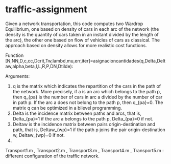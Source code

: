 # traffic-assignment

Given a network transportation, this code computes two Wardrop Equilibrium, one based on density of cars in each arc of the network (the density is the quantity of 
cars taken in an instant divided by the length of the arc), the other one based on flow of vehicles of cars as classical. The approach based on density allows 
for more realistic cost functions. 

Function [N,NN,D,c,cc,Dcrit,Tw,lambd,mu,err,iter]=asignacioncantidades(q,Delta,Deltaw,alpha,beta,l,L,R,P,DN,Dtilde):

Arguments:
1) q is the matrix which indicates the repartition of the cars in the path of the network. More precisely, if a is an arc which belongs to the path p, then q_{pa} is the number of cars in arc a divided by the number of car in path p. If the arc a does not belong to the path p, then q_{pa}=0. The matrix q can be optimized in a bilevel programming.
2) Delta is the incidence matrix between paths and arcs, that is, Delta_{pa}=1 if the arc a belongs to the path p, Delta_{pa}=0 if not.
3) Deltaw is the incidence matrix between pairs origin-destination and path, that is, Deltaw_{wp}=1 if the path p joins the pair origin-destination w, Deltaw_{wp}=0 if not.
4) 



Transport1.m , Transport2.m , Transport3.m , Transport4.m , Transport5.m : different configuration of the traffic network.

